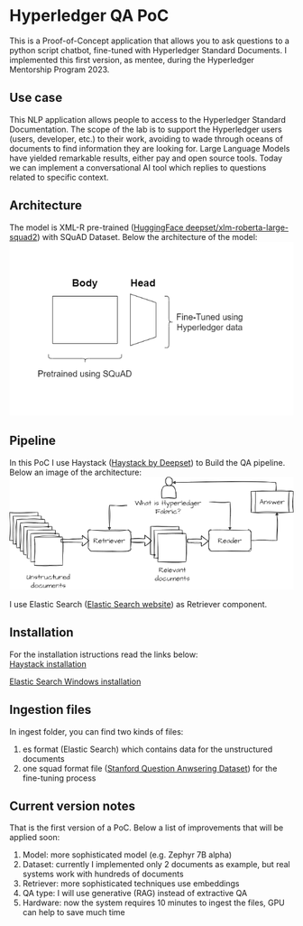 # Hyperledger QA PoC

This is a Proof-of-Concept application that allows you to ask questions to a python script chatbot, fine-tuned with Hyperledger Standard Documents.
I implemented this first version, as mentee, during the Hyperledger Mentorship Program 2023.

## Use case

This NLP application allows people to access to the Hyperledger Standard Documentation.
The scope of the lab is to support the Hyperledger users (users, developer, etc.) to their work, avoiding to wade through oceans of documents to find information they are looking for. Large Language Models have yielded remarkable results, either pay and open source tools. Today we can implement a conversational AI tool which replies to questions related to specific context.

## Architecture

The model is XML-R pre-trained ([HuggingFace deepset/xlm-roberta-large-squad2](https://huggingface.co/deepset/xlm-roberta-large-squad2)) with SQuAD Dataset. Below the architecture of the model:\
![alt text](./images/xlm_r_architecture.drawio.png)

## Pipeline

In this PoC I use Haystack ([Haystack by Deepset](https://haystack.deepset.ai/)) to Build the QA pipeline.
Below an image of the architecture:\
![alt text](./images/architecture_modern_qa.drawio.png)

I use Elastic Search ([Elastic Search website](https://www.elastic.co/)) as Retriever component.

## Installation

For the installation istructions read the links below:\
[Haystack installation](https://haystack.deepset.ai/integrations/elasticsearch-document-store)

[Elastic Search Windows installation](https://www.elastic.co/guide/en/elasticsearch/reference/current/zip-windows.html)

## Ingestion files

In ingest folder, you can find two kinds of files:

1. es format (Elastic Search) which contains data for the unstructured documents
2. one squad format file ([Stanford Question Anwsering Dataset](https://huggingface.co/datasets/squad_v2)) for the fine-tuning process

## Current version notes

That is the first version of a PoC. Below a list of improvements that will be applied soon:

1. Model: more sophisticated model (e.g. Zephyr 7B alpha)
2. Dataset: currently I implemented only 2 documents as example, but real systems work with hundreds of documents
3. Retriever: more sophisticated techniques use embeddings
4. QA type: I will use generative (RAG) instead of extractive QA
5. Hardware: now the system requires 10 minutes to ingest the files, GPU can help to save much time
